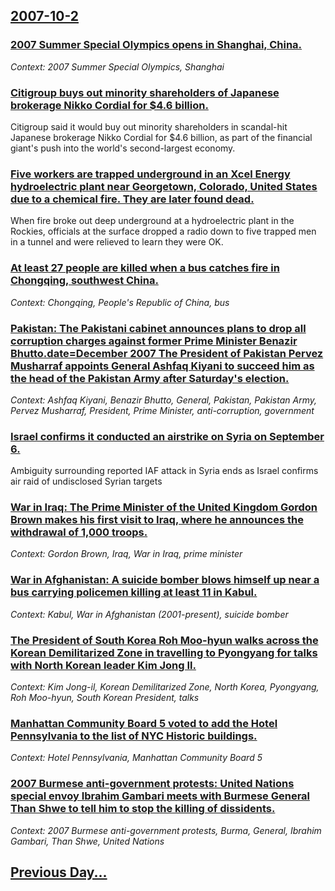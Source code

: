 ## [2007-10-2](/news/2007/10/2/index.md)

### [ 2007 Summer Special Olympics opens in Shanghai, China. ](/news/2007/10/2/2007-summer-special-olympics-opens-in-shanghai-china.md)
_Context: 2007 Summer Special Olympics, Shanghai_

### [ Citigroup buys out minority shareholders of Japanese brokerage Nikko Cordial for $4.6 billion. ](/news/2007/10/2/citigroup-buys-out-minority-shareholders-of-japanese-brokerage-nikko-cordial-for-4-6-billion.md)
Citigroup said it would buy out minority shareholders in scandal-hit Japanese brokerage Nikko Cordial for $4.6 billion, as part of the financial giant&#039;s push into the world&#039;s second-largest economy. 

### [ Five workers are trapped underground in an Xcel Energy hydroelectric plant near Georgetown, Colorado, United States due to a chemical fire. They are later found dead. ](/news/2007/10/2/five-workers-are-trapped-underground-in-an-xcel-energy-hydroelectric-plant-near-georgetown-colorado-united-states-due-to-a-chemical-fire.md)
When fire broke out deep underground at a hydroelectric plant in the Rockies, officials at the surface dropped a radio down to five trapped men in a tunnel and were relieved to learn they were OK.

### [ At least 27 people are killed when a bus catches fire in Chongqing, southwest China. ](/news/2007/10/2/at-least-27-people-are-killed-when-a-bus-catches-fire-in-chongqing-southwest-china.md)
_Context: Chongqing, People's Republic of China, bus_

### [ Pakistan: The Pakistani cabinet announces plans to drop all corruption charges against former Prime Minister Benazir Bhutto.date=December 2007 The President of Pakistan Pervez Musharraf appoints General Ashfaq Kiyani to succeed him as the head of the Pakistan Army after Saturday's election. ](/news/2007/10/2/pakistan-p-the-pakistani-cabinet-announces-plans-to-drop-all-corruption-charges-against-former-prime-minister-benazir-bhutto-date-december.md)
_Context: Ashfaq Kiyani, Benazir Bhutto, General, Pakistan, Pakistan Army, Pervez Musharraf, President, Prime Minister, anti-corruption, government_

### [ Israel confirms it conducted an airstrike on Syria on September 6. ](/news/2007/10/2/israel-confirms-it-conducted-an-airstrike-on-syria-on-september-6.md)
Ambiguity surrounding reported IAF attack in Syria ends as Israel confirms air raid of undisclosed Syrian targets

### [ War in Iraq: The Prime Minister of the United Kingdom Gordon Brown makes his first visit to Iraq, where he announces the withdrawal of 1,000 troops. ](/news/2007/10/2/war-in-iraq-the-prime-minister-of-the-united-kingdom-gordon-brown-makes-his-first-visit-to-iraq-where-he-announces-the-withdrawal-of-1-00.md)
_Context: Gordon Brown, Iraq, War in Iraq, prime minister_

### [ War in Afghanistan: A suicide bomber blows himself up near a bus carrying policemen killing at least 11 in Kabul. ](/news/2007/10/2/war-in-afghanistan-a-suicide-bomber-blows-himself-up-near-a-bus-carrying-policemen-killing-at-least-11-in-kabul.md)
_Context: Kabul, War in Afghanistan (2001-present), suicide bomber_

### [ The President of South Korea Roh Moo-hyun walks across the Korean Demilitarized Zone in travelling to Pyongyang for talks with North Korean leader Kim Jong Il. ](/news/2007/10/2/the-president-of-south-korea-roh-moo-hyun-walks-across-the-korean-demilitarized-zone-in-travelling-to-pyongyang-for-talks-with-north-korean.md)
_Context: Kim Jong-il, Korean Demilitarized Zone, North Korea, Pyongyang, Roh Moo-hyun, South Korean President, talks_

### [ Manhattan Community Board 5 voted to add the Hotel Pennsylvania to the list of NYC Historic buildings. ](/news/2007/10/2/manhattan-community-board-5-voted-to-add-the-hotel-pennsylvania-to-the-list-of-nyc-historic-buildings.md)
_Context: Hotel Pennsylvania, Manhattan Community Board 5_

### [ 2007 Burmese anti-government protests: United Nations special envoy Ibrahim Gambari meets with Burmese General Than Shwe to tell him to stop the killing of dissidents. ](/news/2007/10/2/2007-burmese-anti-government-protests-p-united-nations-special-envoy-ibrahim-gambari-meets-with-burmese-general-than-shwe-to-tell-him-to-st.md)
_Context: 2007 Burmese anti-government protests, Burma, General, Ibrahim Gambari, Than Shwe, United Nations_

## [Previous Day...](/news/2007/10/1/index.md)

